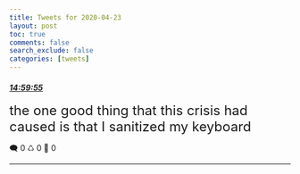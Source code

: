 ```yaml
---
title: Tweets for 2020-04-23
layout: post
toc: true
comments: false
search_exclude: false
categories: [tweets]
---
```



#### <a href = "https://twitter.com/deepfates/status/1253428409838886920">*14:59:55*</a>

<font size="5">the one good thing that this crisis had caused is that I sanitized my keyboard</font>



🗨️ 0 ♺ 0 🤍  0   

---
    
            
